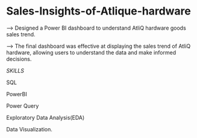 # Sales-Insights-of-Atlique-hardware

--> Designed a Power BI dashboard to understand AtliQ hardware goods sales trend.

--> The final dashboard was effective at displaying the sales trend of AtliQ hardware, allowing users to understand the data and make informed decisions. 


*SKILLS*

SQL

PowerBI

Power Query

Exploratory Data Analysis(EDA)

Data Visualization.

